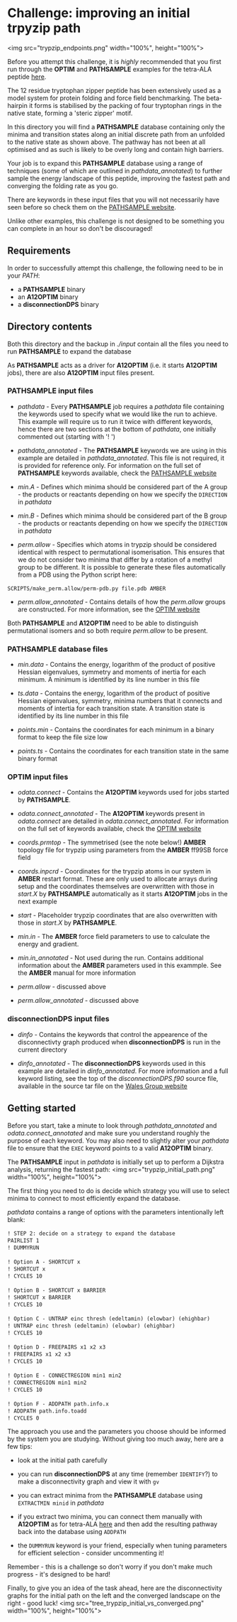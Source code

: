 # Challenge: improving an initial trpyzip path
<img src="trypzip_endpoints.png" width="100%", height="100%">

Before you attempt this challenge, it is *highly* recommended that you first run through the **OPTIM** and **PATHSAMPLE** examples for the tetra-ALA peptide [here](../tetra_ALA).

The 12 residue tryptophan zipper peptide has been extensively used as a model system for protein folding and force field benchmarking. The beta-hairpin it forms is stabilised by
the packing of four tryptophan rings in the native state, forming a 'steric zipper' motif. 

In this directory you will find a **PATHSAMPLE** database containing only the minima and transition states along an initial discrete path from an unfolded to the native state as
shown above. The pathway has not been at all optimised and as such is likely to be overly long and contain high barriers.

Your job is to expand this **PATHSAMPLE** database using a range of techniques (some of which are outlined in *pathdata_annotated*) to further sample the energy landscape of this
peptide, improving the fastest path and converging the folding rate as you go.

There are keywords in these input files that you will not necessarily have seen before so check them on the [PATHSAMPLE website](http://www-wales.ch.cam.ac.uk/PATHSAMPLE).

Unlike other examples, this challenge is not designed to be something you can complete in an hour so don't be discouraged!  

## Requirements
In order to successfully attempt this challenge, the following need to be in your *PATH*:

- a **PATHSAMPLE** binary
- an **A12OPTIM** binary
- a **disconnectionDPS** binary

## Directory contents
Both this directory and the backup in *./input* contain all the files you need to run **PATHSAMPLE** to expand the database 

As **PATHSAMPLE** acts as a driver for **A12OPTIM** (i.e. it starts **A12OPTIM** jobs), there are also **A12OPTIM** input files present.

### PATHSAMPLE input files

- *pathdata* -			Every **PATHSAMPLE** job requires a *pathdata* file containing the keywords used to specify what we would like the run to achieve.
				This example will require us to run it twice with different keywords, hence there are two sections at the bottom of
				*pathdata*, one initially commented out (starting with '! ')

- *pathdata_annotated* -	The **PATHSAMPLE** keywords we are using in this example are detailed in *pathdata_annotated*. This file is not required, it is
				provided for reference only. For information on the full set of **PATHSAMPLE** keywords available, check the
				[PATHSAMPLE website](http://www-wales.ch.cam.ac.uk/PATHSAMPLE)

- *min.A* -			Defines which minima should be considered part of the A group - the products or reactants depending on how we specify the `DIRECTION`
				in *pathdata*

- *min.B* -			Defines which minima should be considered part of the B group - the products or reactants depending on how we specify the `DIRECTION`
				in *pathdata*

- *perm.allow* - 	Specifies which atoms in trypzip should be considered identical with respect to permutational isomerisation. This ensures that we do not consider two minima
			that differ by a rotation of a methyl group to be different. It is possible to generate these files automatically from a PDB using the Python script here:

```
SCRIPTS/make_perm.allow/perm-pdb.py file.pdb AMBER 
```

- *perm.allow_annotated* - Contains details of how the *perm.allow* groups are constructed. For more information, see the [OPTIM website](http://www-wales.ch.cam.ac.uk/OPTIM)   


Both **PATHSAMPLE** and **A12OPTIM** need to be able to distinguish permutational isomers and so both require *perm.allow* to be present. 

### PATHSAMPLE database files

- *min.data* - 	Contains the energy, logarithm of the product of positive Hessian eigenvalues, symmetry and moments of inertia for each minimum. A minimum is identified by its
		line number in this file

- *ts.data* -	Contains the energy, logarithm of the product of positive Hessian eigenvalues, symmetry, minima numbers that it connects and moments of intertia for each
		transition state. A transition state is identified by its line number in this file

- *points.min* -	Contains the coordinates for each minimum in a binary format to keep the file size low

- *points.ts* -		Contains the coordinates for each transition state in the same binary format

### OPTIM input files

- *odata.connect* -		Contains the **A12OPTIM** keywords used for jobs started by **PATHSAMPLE**.
 
		
- *odata.connect_annotated* -	The **A12OPTIM** keywords present in *odata.connect* are detailed in *odata.connect_annotated*.
				For information on the full set of keywords available, check the [OPTIM website](http://www-wales.ch.cam.ac.uk/OPTIM)

- *coords.prmtop* -	The symmetrised (see the note below!) **AMBER** topology file for trypzip using parameters from the **AMBER** ff99SB force field

- *coords.inpcrd* -  	Coordinates for the trypzip atoms in our system in **AMBER** restart format. These are only used to allocate arrays during setup and the coordinates
			themselves are overwritten with those in *start.X* by **PATHSAMPLE** automatically as it starts **A12OPTIM** jobs in the next example

- *start* -		Placeholder trypzip coordinates that are also overwritten with those in *start.X* by **PATHSAMPLE**.

- *min.in* -		The **AMBER** force field parameters to use to calculate the energy and gradient. 

- *min.in_annotated* -	Not used during the run. Contains additional information about the **AMBER** parameters used in this exammple. See the **AMBER** manual for more information

- *perm.allow* - 	discussed above

- *perm.allow_annotated* - discussed above

### disconnectionDPS input files

- *dinfo* -			Contains the keywords that control the appearence of the disconnectivty graph produced when **disconnectionDPS** is run in the
				current directory

- *dinfo_annotated* -		The **disconnectionDPS** keywords used in this example are detailed in *dinfo_annotated*. For more information and a full
				keyword listing, see the top of the *disconnectionDPS.f90* source file, available in the source tar file on the
				[Wales Group website](http://www-wales.ch.cam.ac.uk)

## Getting started

Before you start, take a minute to look through *pathdata_annotated* and *odata.connect_annotated* and make sure you understand roughly the purpose of each keyword. 
You may also need to slightly alter your *pathdata* file to ensure that the `EXEC` keyword points to a valid **A12OPTIM** binary.

The **PATHSAMPLE** input in *pathdata* is initially set up to perform a Dijkstra analysis, returning the fastest path:
<img src="trypzip_initial_path.png" width="100%", height="100%">

The first thing you need to do is decide which strategy you will use to select minima to connect to most efficiently expand the database. 

*pathdata* contains a range of options with the parameters intentionally left blank:

```
! STEP 2: decide on a strategy to expand the database
PAIRLIST 1
! DUMMYRUN

! Option A - SHORTCUT x
! SHORTCUT x
! CYCLES 10

! Option B - SHORTCUT x BARRIER
! SHORTCUT x BARRIER
! CYCLES 10

! Option C - UNTRAP einc thresh (edeltamin) (elowbar) (ehighbar)
! UNTRAP einc thresh (edeltamin) (elowbar) (ehighbar)
! CYCLES 10

! Option D - FREEPAIRS x1 x2 x3
! FREEPAIRS x1 x2 x3
! CYCLES 10

! Option E - CONNECTREGION min1 min2
! CONNECTREGION min1 min2
! CYCLES 10

! Option F - ADDPATH path.info.x
! ADDPATH path.info.toadd
! CYCLES 0

```

The approach you use and the parameters you choose should be informed by the system you are studying. Without giving too much away, here are a few tips:

- look at the initial path carefully

- you can run **disconnectionDPS** at any time (remember `IDENTIFY`?) to make a disconnectivity graph and view it with `gv`

- you can extract minima from the **PATHSAMPLE** database using `EXTRACTMIN minid` in *pathdata*

- if you extract two minima, you can connect them manually with **A12OPTIM** as for tetra-ALA [here](../tetra_ALA/03_Connecting_minima_with_OPTIM) and then add the resulting 
pathway back into the database using `ADDPATH` 

- the `DUMMYRUN` keyword is your friend, especially when tuning parameters for efficient selection - consider uncommenting it!

Remember - this is a challenge so don't worry if you don't make much progress - it's designed to be hard!

Finally, to give you an idea of the task ahead, here are the disconnectivity graphs for the initial path on the left and the converged landscape on the right - good luck!
<img src="tree_trypzip_initial_vs_converged.png" width="100%", height="100%">
